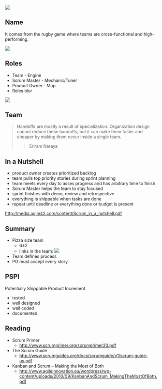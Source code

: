 ![](https://www.scrum.org/Portals/0/Skins/Scrum//images/logo-notag_275x64.png)

## Name
It comes from the rugby game where teams are cross-functional and
high-performing.

![](https://upload.wikimedia.org/wikipedia/commons/1/1a/ST_vs_Gloucester_-_Match_-_23.JPG)

## Roles
* Team - Engine
* Scrum Master - Mechanic/Tuner
* Product Owner - Map
* Roles blur

![](http://www.agilenutshell.com/assets/how-is-agile-different/rolesblur.png)

## Team

> Handoffs are mostly a result of specialization.
Organization design cannot reduce these handoffs, but it can make them faster
and cheaper by making them occur inside a single team.
>> Sriram Naraya

## In a Nutshell

* product owner creates prioritized backlog
* team pulls top priority stories during sprint planning
* team meets every day to asses progress and has arbitrary time to finish
* Scrum Master helps the team to stay focused
* sprint finishes with demo, review and retrospective
* everything is shippable when tasks are done
* repeat until deadline or everything done or budget is present

http://media.agile42.com/content/Scrum_in_a_nutshell.pdf

## Summary
* Pizza size team
  * 6±2
  * links in the team: ![](https://latex.artofproblemsolving.com/6/4/f/64f8070867b03b0dc224db7e741135e07f4502c6.png)
* Team defines process
* PO must accept every story

## PSPI

Potentially Shippable Product Increment
* tested
* well designed
* well coded
* documented

## Reading

* Scrum Primer
  * http://www.scrumprimer.org/scrumprimer20.pdf
* The Scrum Guide
  * http://www.scrumguides.org/docs/scrumguide/v1/scrum-guide-us.pdf
* Kanban and Scrum – Making the Most of Both
  * http://www.agileinnovation.eu/wordpress/wp-content/uploads/2010/09/KanbanAndScrum_MakingTheMostOfBoth.pdf
